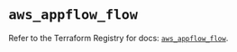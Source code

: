 # `aws_appflow_flow`

Refer to the Terraform Registry for docs: [`aws_appflow_flow`](https://registry.terraform.io/providers/hashicorp/aws/5.70.0/docs/resources/appflow_flow).
